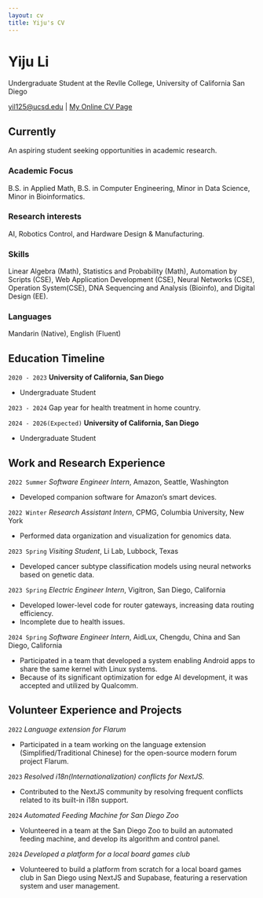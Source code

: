 ```yaml
---
layout: cv
title: Yiju's CV
---
```

# Yiju Li
Undergraduate Student at the Revlle College, University of California San Diego

<div id="webaddress">
<a href="yil125@ucsd.edu">yil125@ucsd.edu</a>
| <a href="https://yiju-li.github.io/markdown-cv/">My Online CV Page</a>
</div>


## Currently
An aspiring student seeking opportunities in academic research.

### Academic Focus
B.S. in Applied Math, B.S. in Computer Engineering, Minor in Data Science, Minor in Bioinformatics.

### Research interests
AI, Robotics Control, and Hardware Design & Manufacturing.

### Skills
Linear Algebra (Math), Statistics and Probability (Math), Automation by Scripts (CSE), Web Application Development (CSE), Neural Networks (CSE), Operation System(CSE), DNA Sequencing and Analysis (Bioinfo), and Digital Design (EE).

### Languages
Mandarin (Native), English (Fluent)

## Education Timeline

`2020 - 2023`
__University of California, San Diego__
- Undergraduate Student

`2023 - 2024`
Gap year for health treatment in home country.

`2024 - 2026(Expected)`
__University of California, San Diego__
- Undergraduate Student


## Work and Research Experience

`2022 Summer`
*Software Engineer Intern*, Amazon, Seattle, Washington
- Developed companion software for Amazon’s smart devices.

`2022 Winter`
*Research Assistant Intern*, CPMG, Columbia University, New York
- Performed data organization and visualization for genomics data.

`2023 Spring`
*Visiting Student*, Li Lab, Lubbock, Texas
- Developed cancer subtype classification models using neural networks based on genetic data.

`2023 Spring`
*Electric Engineer Intern*, Vigitron, San Diego, California
- Developed lower-level code for router gateways, increasing data routing efficiency.
- Incomplete due to health issues.

`2024 Spring`
*Software Engineer Intern*, AidLux, Chengdu, China and San Diego, California
- Participated in a team that developed a system enabling Android apps to share the same kernel with Linux systems.
- Because of its significant optimization for edge AI development, it was accepted and utilized by Qualcomm.
## Volunteer Experience and Projects

`2022`
*Language extension for Flarum*
- Participated in a team working on the language extension (Simplified/Traditional Chinese) for the open-source modern forum project Flarum.

`2023`
*Resolved i18n(Internationalization) conflicts for NextJS.*
- Contributed to the NextJS community by resolving frequent conflicts related to its built-in i18n support.

`2024`
*Automated Feeding Machine for San Diego Zoo*
- Volunteered in a team at the San Diego Zoo to build an automated feeding machine, and develop its algorithm and control panel.

`2024`
*Developed a platform for a local board games club*
- Volunteered to build a platform from scratch for a local board games club in San Diego using NextJS and Supabase, featuring a reservation system and user management.